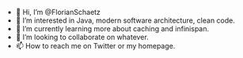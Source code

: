 - 👋 Hi, I’m @FlorianSchaetz
- 👀 I’m interested in Java, modern software architecture, clean code.
- 🌱 I’m currently learning more about caching and infinispan.
- 💞️ I’m looking to collaborate on whatever.
- 📫 How to reach me on Twitter or my homepage.

<!---
FlorianSchaetz/FlorianSchaetz is a ✨ special ✨ repository because its `README.md` (this file) appears on your GitHub profile.
You can click the Preview link to take a look at your changes.
--->

